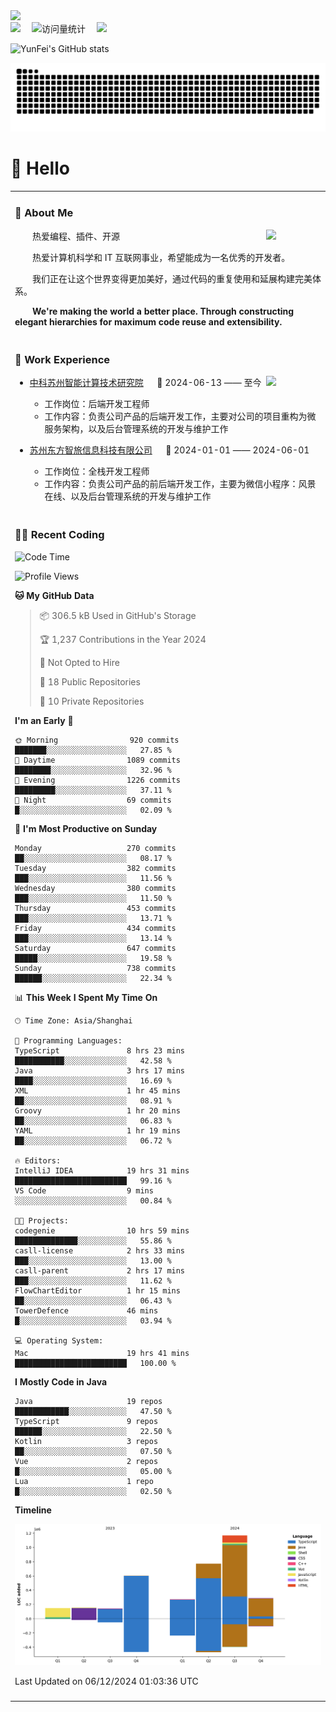   <!-- dynamic typing effect 动态打字效果 -->
  <div>
    <a href="http://yunfei.plus">
      <img src="https://readme-typing-svg.demolab.com?font=Fira+Code&pause=1000&width=435&lines=console.log(%22Hello%2C%20World%22);祝您今天愉快!&center=true&size=27" />
    </a>
  </div>

  <div>
    <a href="http://yunfei.plus/"><img src="https://img.shields.io/badge/Website-博客-8c36db" /></a>&emsp;
    <!-- visitor -->
    <img src="https://komarev.com/ghpvc/?username=yunfeidog&label=Views&color=orange&style=flat" alt="访问量统计" />&emsp;
    <!-- wakatime -->    
    <a href="https://wakatime.com/@yunfeidog"><img src="https://wakatime.com/badge/user/42d0678c-368b-448b-9a77-5d21c5b55352.svg" /></a>
  </div>

![YunFei's GitHub stats](https://github-readme-stats.vercel.app/api?username=yunfeidog)

![snake](./dist/github-contribution-grid-snake.svg)

#  🙋 Hello

<table>


<tr><td>

### 🤺 About Me

<img align="right" width="88" src="https://cdn.jsdelivr.net/gh/yunfeidog/yunfeidog/assets/images/jobs.png" />

<p>&emsp;&emsp;热爱编程、插件、开源</p>
<p>&emsp;&emsp;热爱计算机科学和 IT 互联网事业，希望能成为一名优秀的开发者。</p>
<p>&emsp;&emsp;我们正在让这个世界变得更加美好，通过代码的重复使用和延展构建完美体系。</p>
<p>&emsp;&emsp;<strong>We're making the world a better place. Through constructing elegant hierarchies for maximum code reuse and extensibility.</strong></p>

</td></tr> 

<tr><td>

### 🏢 Work Experience

<img align="right" width="88" src="https://cdn.jsdelivr.net/gh/yunfeidog/yunfeidog/assets/images/yuanze.png" />

- [中科苏州智能计算技术研究院](http://iict.ac.cn/sy) &emsp; 📌 2024-06-13 —— 至今

  - 工作岗位：后端开发工程师
  - 工作内容：负责公司产品的后端开发工作，主要对公司的项目重构为微服务架构，以及后台管理系统的开发与维护工作

- [苏州东方智旅信息科技有限公司](http://www.leyoobao.com/) &emsp; 📌 2024-01-01 —— 2024-06-01

    - 工作岗位：全栈开发工程师
    - 工作内容：负责公司产品的前后端开发工作，主要为微信小程序：风景在线、以及后台管理系统的开发与维护工作


</td></tr>

<tr><td>

### 👩‍💻 Recent Coding
<!--START_SECTION:waka-->
![Code Time](http://img.shields.io/badge/Code%20Time-2%2C163%20hrs%2032%20mins-blue)

![Profile Views](http://img.shields.io/badge/Profile%20Views-4-blue)

**🐱 My GitHub Data** 

> 📦 306.5 kB Used in GitHub's Storage 
 > 
> 🏆 1,237 Contributions in the Year 2024
 > 
> 🚫 Not Opted to Hire
 > 
> 📜 18 Public Repositories 
 > 
> 🔑 10 Private Repositories 
 > 
**I'm an Early 🐤** 

```text
🌞 Morning                920 commits         ███████░░░░░░░░░░░░░░░░░░   27.85 % 
🌆 Daytime                1089 commits        ████████░░░░░░░░░░░░░░░░░   32.96 % 
🌃 Evening                1226 commits        █████████░░░░░░░░░░░░░░░░   37.11 % 
🌙 Night                  69 commits          █░░░░░░░░░░░░░░░░░░░░░░░░   02.09 % 
```
📅 **I'm Most Productive on Sunday** 

```text
Monday                   270 commits         ██░░░░░░░░░░░░░░░░░░░░░░░   08.17 % 
Tuesday                  382 commits         ███░░░░░░░░░░░░░░░░░░░░░░   11.56 % 
Wednesday                380 commits         ███░░░░░░░░░░░░░░░░░░░░░░   11.50 % 
Thursday                 453 commits         ███░░░░░░░░░░░░░░░░░░░░░░   13.71 % 
Friday                   434 commits         ███░░░░░░░░░░░░░░░░░░░░░░   13.14 % 
Saturday                 647 commits         █████░░░░░░░░░░░░░░░░░░░░   19.58 % 
Sunday                   738 commits         ██████░░░░░░░░░░░░░░░░░░░   22.34 % 
```


📊 **This Week I Spent My Time On** 

```text
🕑︎ Time Zone: Asia/Shanghai

💬 Programming Languages: 
TypeScript               8 hrs 23 mins       ███████████░░░░░░░░░░░░░░   42.58 % 
Java                     3 hrs 17 mins       ████░░░░░░░░░░░░░░░░░░░░░   16.69 % 
XML                      1 hr 45 mins        ██░░░░░░░░░░░░░░░░░░░░░░░   08.91 % 
Groovy                   1 hr 20 mins        ██░░░░░░░░░░░░░░░░░░░░░░░   06.83 % 
YAML                     1 hr 19 mins        ██░░░░░░░░░░░░░░░░░░░░░░░   06.72 % 

🔥 Editors: 
IntelliJ IDEA            19 hrs 31 mins      █████████████████████████   99.16 % 
VS Code                  9 mins              ░░░░░░░░░░░░░░░░░░░░░░░░░   00.84 % 

🐱‍💻 Projects: 
codegenie                10 hrs 59 mins      ██████████████░░░░░░░░░░░   55.86 % 
casll-license            2 hrs 33 mins       ███░░░░░░░░░░░░░░░░░░░░░░   13.00 % 
casll-parent             2 hrs 17 mins       ███░░░░░░░░░░░░░░░░░░░░░░   11.62 % 
FlowChartEditor          1 hr 15 mins        ██░░░░░░░░░░░░░░░░░░░░░░░   06.43 % 
TowerDefence             46 mins             █░░░░░░░░░░░░░░░░░░░░░░░░   03.94 % 

💻 Operating System: 
Mac                      19 hrs 41 mins      █████████████████████████   100.00 % 
```

**I Mostly Code in Java** 

```text
Java                     19 repos            ████████████░░░░░░░░░░░░░   47.50 % 
TypeScript               9 repos             ██████░░░░░░░░░░░░░░░░░░░   22.50 % 
Kotlin                   3 repos             ██░░░░░░░░░░░░░░░░░░░░░░░   07.50 % 
Vue                      2 repos             █░░░░░░░░░░░░░░░░░░░░░░░░   05.00 % 
Lua                      1 repo              █░░░░░░░░░░░░░░░░░░░░░░░░   02.50 % 
```



**Timeline**

![Lines of Code chart](https://raw.githubusercontent.com/yunfeidog/yunfeidog/main/assets/bar_graph.png)


 Last Updated on 06/12/2024 01:03:36 UTC
<!--END_SECTION:waka-->

</td></tr>




<tr><td>


